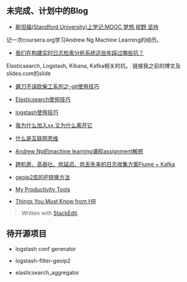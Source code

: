 
## 未完成、计划中的Blog

* [斯坦福(Standford University)上学记:MOOC,梦想,视野,坚持]()

记一次coursera.org学习Andrew Ng Machine Learning的经历。

* [我们在构建实时日志检索分析系统这些年踩过哪些坑？]()

Elasticsearch, Logstash, Kibana, Kafka相关的坑。
链接我之前的博文及slides.com的slide

* [磨刀不误砍柴工系列之-git使用技巧]()

* [Elasticsearch使用技巧]()

* [logstash使用技巧]()

* [我为什么加入xx,又为什么离开它]()

* [什么是互联网思维]()

* [Andrew Ng的machine learning课程assignment解惑]()

* [跨机房、高吞吐、低延迟、低丢失率的日志收集方案Flume + Kafka]()

* [geoip2库的IP转换方法](./upgrade_logstash_geoip.md)

*	[My Productivity Tools](./my_productivity_tools.md)

*	[Things You Must Know from HR](./things_you_must_know_from_hr.md)

> Written with [StackEdit](https://stackedit.io/).

## 待开源项目

* logstash conf generator

* logstash-filter-geoip2

* elasticsearch_aggregator



